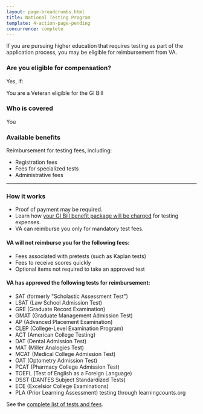 ```yaml
---
layout: page-breadcrumbs.html
title: National Testing Program
template: 4-action-page-pending
concurrence: complete
---
```


If you are pursuing higher education that requires testing as part of the application process, you may be eligible for reimbursement from VA.
<div class="feature" markdown="1">

### Are you eligible for compensation?
Yes, if:

You are a Veteran eligible for the GI Bill

### Who is covered
You
</div>

### Available benefits

Reimbursement for testing fees, including:

- Registration fees
- Fees for specialized tests
- Administrative fees

-----

### How it works
- Proof of payment may be required.
- Learn how [your GI Bill benefit package will be charged](https://gibill.custhelp.com/app/answers/detail/a_id/29) for testing expenses.
- VA can reimburse you only for mandatory test fees.

#### VA will not reimburse you for the following fees:

- Fees associated with pretests (such as Kaplan tests)
- Fees to receive scores quickly
- Optional items not required to take an approved test

#### VA has approved the following tests for reimbursement:

- SAT (formerly "Scholastic Assessment Test")
- LSAT (Law School Admission Test)
- GRE (Graduate Record Examination)
- GMAT (Graduate Management Admission Test)
- AP (Advanced Placement Examination)
- CLEP (College-Level Examination Program)
- ACT (American College Testing)
- DAT (Dental Admission Test)
- MAT (Miller Analogies Test)
- MCAT (Medical College Admission Test)
- OAT (Optometry Admission Test)
- PCAT (Pharmacy College Admission Test)
- TOEFL (Test of English as a Foreign Language)
- DSST (DANTES Subject Standardized Tests)
- ECE (Excelsior College Examinations)
- PLA (Prior Learning Assessment) testing through learningcounts.org

See the [complete list of tests and fees](http://inquiry.vba.va.gov/weamspub/buildSearchNE.do).
